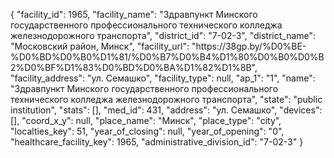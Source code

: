{
    "facility_id": 1965,
    "facility_name": "Здравпункт Минского государственного профессионального технического колледжа железнодорожного транспорта",
    "district_id": "7-02-3",
    "district_name": "Московский район, Минск",
    "facility_url": "https:\/\/38gp.by\/%D0%BE-%D0%BD%D0%B0%D1%81\/%D0%B7%D0%B4%D1%80%D0%B0%D0%B2%D0%BF%D1%83%D0%BD%D0%BA%D1%82%D1%8B",
    "facility_address": "ул. Семашко",
    "facility_type": null,
    "ap_1": "1",
    "name": "Здравпункт Минского государственного профессионального технического колледжа железнодорожного транспорта",
    "state": "public institution",
    "stats": [],
    "med_id": 431,
    "address": "ул. Семашко",
    "devices": [],
    "coord_x_y": null,
    "place_name": "Минск",
    "place_type": "city",
    "localties_key": 51,
    "year_of_closing": null,
    "year_of_opening": "0",
    "healthcare_facility_key": 1965,
    "administrative_division_id": "7-02-3"
}